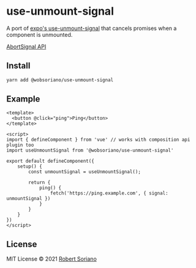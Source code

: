 # use-unmount-signal

A port of [expo's use-unmount-signal](https://github.com/expo/use-unmount-signal) that cancels promises when a component is unmounted.

[AbortSignal API](https://dom.spec.whatwg.org/#interface-AbortSignal)

## Install

```sh
yarn add @wobsoriano/use-unmount-signal
```

## Example

```vue
<template>
  <button @click="ping">Ping</button>
</template>

<script>
import { defineComponent } from 'vue' // works with composition api plugin too
import useUnmountSignal from '@wobsoriano/use-unmount-signal'

export default defineComponent({
    setup() {
        const unmountSignal = useUnmountSignal();

        return {
            ping() {
                fetch('https://ping.example.com', { signal: unmountSignal })
            }
        }
    }
})
</script>
```

## License

MIT License © 2021 [Robert Soriano](https://github.com/wobsoriano)